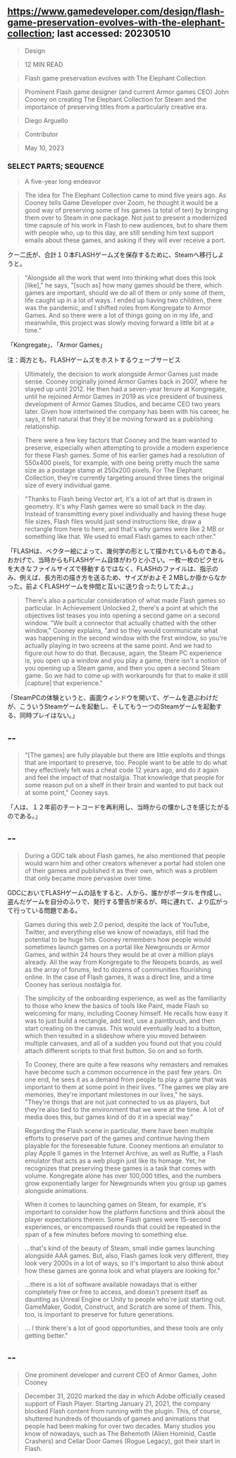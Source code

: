 ## https://www.gamedeveloper.com/design/flash-game-preservation-evolves-with-the-elephant-collection; last accessed: 20230510

> Design

> 12 MIN READ

> Flash game preservation evolves with The Elephant Collection

> Prominent Flash game designer (and current Armor games CEO) John Cooney on creating The Elephant Collection for Steam and the importance of preserving titles from a particularly creative era.

> Diego Arguello

> Contributor

> May 10, 2023

### SELECT PARTS; SEQUENCE

> A five-year long endeavor

> The idea for The Elephant Collection came to mind five years ago. As Cooney tells Game Developer over Zoom, he thought it would be a good way of preserving some of his games (a total of ten) by bringing them over to Steam in one package. Not just to present a modernized time capsule of his work in Flash to new audiences, but to share them with people who, up to this day, are still sending him text support emails about these games, and asking if they will ever receive a port.

クー二氏が、合計１０本FLASHゲームズを保存するために、Steamへ移行しようと。

> "Alongside all the work that went into thinking what does this look [like]," he says, "[such as] how many games should be there, which games are important, should we do all of them or only some of them, life caught up in a lot of ways. I ended up having two children, there was the pandemic, and I shifted roles from Kongregate to Armor Games. And so there were a lot of things going on in my life, and meanwhile, this project was slowly moving forward a little bit at a time."

「Kongregate」、「Armor Games」

注：両方とも、FLASHゲームズをホストするウェーブサービス

> Ultimately, the decision to work alongside Armor Games just made sense. Cooney originally joined Armor Games back in 2007, where he stayed up until 2012. He then had a seven-year tenure at Kongregate, until he rejoined Armor Games in 2019 as vice president of business development of Armor Games Studios, and became CEO two years later. Given how intertwined the company has been with his career, he says, it felt natural that they'd be moving forward as a publishing relationship.

> There were a few key factors that Cooney and the team wanted to preserve, especially when attempting to provide a modern experience for these Flash games. Some of his earlier games had a resolution of 550x400 pixels, for example, with one being pretty much the same size as a postage stamp at 250x200 pixels. For The Elephant Collection, they're currently targeting around three times the original size of every individual game.

> "Thanks to Flash being Vector art, it's a lot of art that is drawn in geometry. It's why Flash games were so small back in the day. Instead of transmitting every pixel individually and having these huge file sizes, Flash files would just send instructions like, draw a rectangle from here to here, and that's why games were like 2 MB or something like that. We used to email Flash games to each other."

「FLASHは、ベクター絵によって、幾何学の形として描かれているものである。おかげで、当時からもFLASHゲーム自体がわりと小さい。一枚一枚のピクセルを大きなファイルサイズで移動するではなく、FLASHのファイルは、指示のみ、例えば、長方形の描き方を送るため、サイズがおよそ２MBしか掛からなかった。前よくFLASHゲームを仲間と互いに送り合ったりしてたよ。」

> There's also a particular consideration of what made Flash games so particular. In Achievement Unlocked 2, there's a point at which the objectives list teases you into opening a second game on a second window. "We built a connector that actually chatted with the other window," Cooney explains, "and so they would communicate what was happening in the second window with the first window, so you're actually playing in two screens at the same point. And we had to figure out how to do that. Because, again, the Steam PC experience is, you open up a window and you play a game, there isn't a notion of you opening up a Steam game, and then you open a second Steam game. So we had to come up with workarounds for that to make it still [capture] that experience."

「SteamPCの体験というと、画面ウィンドウを開いて、ゲームを遊ぶわけだが、こういうSteamゲームを起動し、そしてもう一つのSteamゲームを起動する、同時プレイはない。」

## --

> "[The games] are fully playable but there are little exploits and things that are important to preserve, too. People want to be able to do what they effectively felt was a cheat code 12 years ago, and do it again and feel the impact of that nostalgia. That knowledge that people for some reason put on a shelf in their brain and wanted to put back out at some point," Cooney says.

「人は、１２年前のチートコードを再利用し、当時からの懐かしさを感じたがるのである。」

## --

> During a GDC talk about Flash games, he also mentioned that people would warn him and other creators whenever a portal had stolen one of their games and published it as their own, which was a problem that only became more pervasive over time.

GDCにおいてFLASHゲームの話をすると、人から、誰かがポータルを作成し、盗んだゲームを自分のふりで、発行する警告が来るが、時に連れて、より広がって行っている問題である。

> Games during this web 2.0 period, despite the lack of YouTube, Twitter, and everything else we know of nowadays, still had the potential to be huge hits. Cooney remembers how people would sometimes launch games on a portal like Newgrounds or Armor Games, and within 24 hours they would be at over a million plays already. All the way from Kongregate to the Neopets boards, as well as the array of forums, led to dozens of communities flourishing online. In the case of Flash games, it was a direct line, and a time Cooney has serious nostalgia for.


> The simplicity of the onboarding experience, as well as the familiarity to those who knew the basics of tools like Paint, made Flash so welcoming for many, including Cooney himself. He recalls how easy it was to just build a rectangle, add text, use a paintbrush, and then start creating on the canvas. This would eventually lead to a button, which then resulted in a slideshow where you moved between multiple canvases, and all of a sudden you found out that you could attach different scripts to that first button. So on and so forth.


> To Cooney, there are quite a few reasons why remasters and remakes have become such a common occurrence in the past few years. On one end, he sees it as a demand from people to play a game that was important to them at some point in their lives. "The games we play are memories, they're important milestones in our lives," he says. "They're things that are not just connected to us as players, but they're also tied to the environment that we were at the time. A lot of media does this, but games kind of do it in a special way."


> Regarding the Flash scene in particular, there have been multiple efforts to preserve part of the games and continue having them playable for the foreseeable future. Cooney mentions an emulator to play Apple II games in the Internet Archive, as well as Ruffle, a Flash emulator that acts as a web plugin just like its homage. Yet, he recognizes that preserving these games is a task that comes with volume. Kongregate alone has over 100,000 titles, and the numbers grow exponentially larger for Newgrounds when you group up games alongside animations.


> When it comes to launching games on Steam, for example, it's important to consider how the platform functions and think about the player expectations therein. Some Flash games were 15-second experiences, or encompassed rounds that could be repeated in the span of a few minutes before moving to something else.


> ...that's kind of the beauty of Steam, small indie games launching alongside AAA games. But, also, Flash games look very different, they look very 2000s in a lot of ways, so it's important to also think about how these games are gonna look and what players are looking for."

> ...there is a lot of software available nowadays that is either completely free or free to access, and doesn't present itself as daunting as Unreal Engine or Unity to people who're just starting out. GameMaker, Godot, Construct, and Scratch are some of them. This, too, is important to preserve for future generations.

> ... I think there's a lot of good opportunities, and these tools are only getting better."

## --

> One prominent developer and current CEO of Armor Games, John Cooney

> December 31, 2020 marked the day in which Adobe officially ceased support of Flash Player. Starting January 21, 2021, the company blocked Flash content from running with the plugin. This, of course, shuttered hundreds of thousands of games and animations that people had been making for over two decades. Many studios you know of nowadays, such as The Behemoth (Alien Hominid, Castle Crashers) and Cellar Door Games (Rogue Legacy), got their start in Flash.

